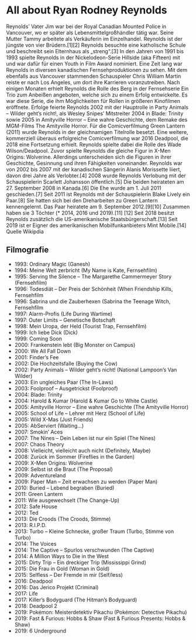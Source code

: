 # All about Ryan Rodney Reynolds
Reynolds’ Vater Jim war bei der Royal Canadian Mounted Police in Vancouver, wo er später als Lebensmittelgroßhändler tätig war. Seine Mutter Tammy arbeitete als Verkäuferin im Einzelhandel. Reynolds ist der jüngste von vier Brüdern.[1][2] Reynolds besuchte eine katholische Schule und beschreibt sein Elternhaus als „streng“.[3] In den Jahren von 1991 bis 1993 spielte Reynolds in der Nickelodeon-Serie Hillside (aka Fifteen) mit und war dafür für einen Youth in Film Award nominiert. Eine Zeit lang war Reynolds in diversen kanadischen Fernsehproduktionen zu sehen. Mit dem ebenfalls aus Vancouver stammenden Schauspieler Chris William Martin reiste er nach Los Angeles, um dort ihre Karrieren voranzutreiben. Nach einigen Monaten erhielt Reynolds die Rolle des Berg in der Fernsehserie Ein Trio zum Anbeißen angeboten, welche sich zu einem Erfolg entwickelte. Es war diese Serie, die ihm Möglichkeiten für Rollen in größeren Kinofilmen eröffnete. Erfolge feierte Reynolds 2002 mit der Hauptrolle in Party Animals – Wilder geht’s nicht!, als Wesley Snipes’ Mitstreiter 2004 in Blade: Trinity sowie 2005 in Amityville Horror – Eine wahre Geschichte, dem Remake des MGM-Films The Amityville Horror. Für die Comicverfilmung Green Lantern (2011) wurde Reynolds in der gleichnamigen Titelrolle besetzt. Eine weitere, kommerziell überaus erfolgreiche Comicverfilmung war 2016 Deadpool, die 2018 eine Fortsetzung erhielt. Reynolds spielte dabei die Rolle des Wade Wilson/Deadpool. Zuvor spielte Reynolds die gleiche Figur in X-Men Origins: Wolverine. Allerdings unterscheiden sich die Figuren in ihrer Geschichte, Gesinnung und ihren Fähigkeiten voneinander. Reynolds war von 2002 bis 2007 mit der kanadischen Sängerin Alanis Morissette liiert, davon drei Jahre als Verlobter.[4] 2008 wurde Reynolds Verlobung mit der Schauspielerin Scarlett Johansson öffentlich.[5] Die beiden heirateten am 27. September 2008 in Kanada.[6] Die Ehe wurde am 1. Juli 2011 geschieden.[7] Seit 2011 ist Reynolds mit der Schauspielerin Blake Lively ein Paar.[8] Sie hatten sich bei den Dreharbeiten zu Green Lantern kennengelernt. Das Paar heiratete am 9. September 2012.[9][10] Zusammen haben sie 3 Töchter (* 2014, 2016 und 2019).[11] [12] Seit 2018 besitzt Reynolds zusätzlich die US-amerikanische Staatsbürgerschaft.[13] Seit 2019 ist er Eigner des amerikanischen Mobilfunkanbieters Mint Mobile.[14] Quelle Wikipdia
## Filmografie
- 1993: Ordinary Magic (Ganesh)
- 1994: Meine Welt zerbricht (My Name is Kate, Fernsehfilm)
- 1995: Serving the Silence – The Margarethe Cammermeyer Story (Fernsehfilm)
- 1996: Todesdiät – Der Preis der Schönheit (When Friendship Kills, Fernsehfilm
- 1996: Sabrina und die Zauberhexen (Sabrina the Teenage Witch, Fernsehfilm
- 1997: Alarm-Profis (Life During Wartime)
- 1997: Outer Limits – Genetische Botschaft
- 1998: Mein Uropa, der Held (Tourist Trap, Fernsehfilm)
- 1999: Ich liebe Dick (Dick)
- 1999: Coming Soon
- 2000: Frankenstein lebt (Big Monster on Campus)
- 2000: We All Fall Down
- 2001: Finder’s Fee
- 2002: Die Hochzeitsfalle (Buying the Cow)
- 2002: Party Animals – Wilder geht’s nicht! (National Lampoon’s Van Wilder)
- 2003: Ein ungleiches Paar (The In-Laws)
- 2003: Foolproof – Ausgetrickst (Foolproof)
- 2004: Blade: Trinity
- 2004: Harold & Kumar (Harold & Kumar Go to White Castle)
- 2005: Amityville Horror – Eine wahre Geschichte (The Amityville Horror)
- 2005: School of Life – Lehrer mit Herz (School of Life)
- 2005: Wild X-Mas (Just Friends)
- 2005: AbServiert (Waiting…)
- 2007: Smokin’ Aces
- 2007: The Nines – Dein Leben ist nur ein Spiel (The Nines)
- 2007: Chaos Theory
- 2008: Vielleicht, vielleicht auch nicht (Definitely, Maybe)
- 2008: Zurück im Sommer (Fireflies in the Garden)
- 2009: X-Men Origins: Wolverine
- 2009: Selbst ist die Braut (The Proposal)
- 2009: Adventureland
- 2009: Paper Man – Zeit erwachsen zu werden (Paper Man)
- 2010: Buried – Lebend begraben (Buried)
- 2011: Green Lantern
- 2011: Wie ausgewechselt (The Change-Up)
- 2012: Safe House
- 2012: Ted
- 2013: Die Croods (The Croods, Stimme)
- 2013: R.I.P.D.
- 2013: Turbo – Kleine Schnecke, großer Traum (Turbo, Stimme von Turbo)
- 2014: The Voices
- 2014: The Captive – Spurlos verschwunden (The Captive)
- 2014: A Million Ways to Die in the West
- 2015: Dirty Trip – Ein dreckiger Trip (Mississippi Grind)
- 2015: Die Frau in Gold (Woman in Gold)
- 2015: Selfless – Der Fremde in mir (Self/less)
- 2016: Deadpool
- 2016: Das Jerico Projekt (Criminal)
- 2017: Life
- 2017: Killer’s Bodyguard (The Hitman’s Bodyguard)
- 2018: Deadpool 2
- 2019: Pokémon: Meisterdetektiv Pikachu (Pokémon: Detective Pikachu)
- 2019: Fast & Furious: Hobbs & Shaw (Fast & Furious Presents: Hobbs & Shaw)
- 2019: 6 Underground
